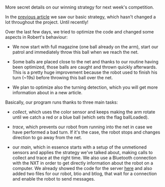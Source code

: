 More secret details on our winning strategy for next week's competition.

In the [previous article](http://bob.thusoy.com/robot-badass-strategy.html) we saw our basic strategy, which hasn't changed a lot throughout the project. Until recently!

Over the last few days, we tried to optimize the code and changed some aspects in Robert's behaviour:

* We now start with full magazine (one ball already on the arm), start our patrol and immediately throw this ball when we reach the net.

* Some balls are placed close to the net and thanks to our routine having been optimized, those balls are caught and thrown quickly afterwards. 
This is a pretty huge improvement because the robot used to finish his turn (~19s) before throwing this ball over the net. 

* We plan to optimize also the turning detection, which you will get more information about in a new article.


Basically, our program runs thanks to three main tasks:

* *collect*, which uses the color sensor and keeps making the arm rotate until we catch a red or a blue ball (which sets the flag ballLoaded).

* *trace*, which prevents our robot from running into the net in case we have performed a bad turn. If it's the case, the robot stops and changes direction to go away from the net.

* our *main*, which in essence starts with a setup of the unmetioned sensors and applies the strategy we've talked about, making calls to collect and trace at the right time.
We also use a Bluetooth connection with the NXT in order to get directly information about the robot on a computer. We already showed the code for the server [here](http://bob.thusoy.com/anal-expulsiveness.html) and also added two files for our robot, btio and btlog, that wait for a connection and enable the robot to send messages.

